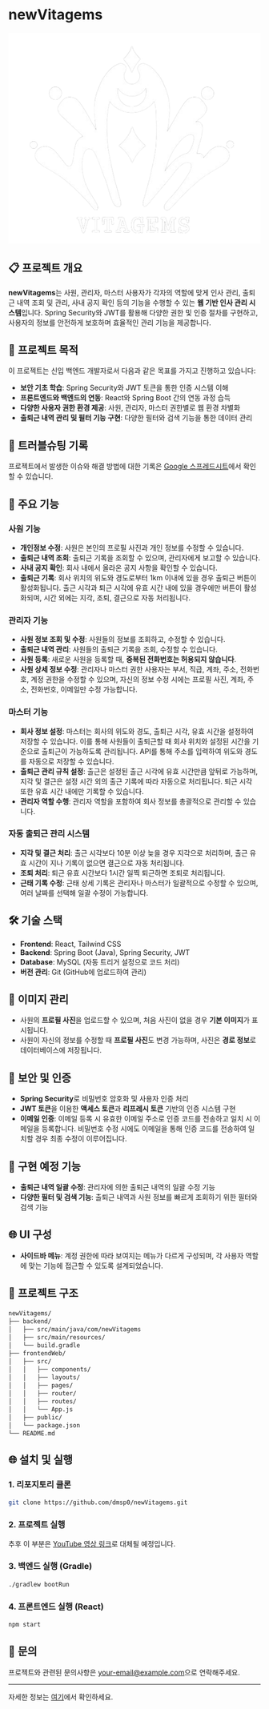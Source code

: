 
# newVitagems

![newVitagems Logo](./assets/logo.png)

## 📋 프로젝트 개요
**newVitagems**는 사원, 관리자, 마스터 사용자가 각자의 역할에 맞게 인사 관리, 출퇴근 내역 조회 및 관리, 사내 공지 확인 등의 기능을 수행할 수 있는 **웹 기반 인사 관리 시스템**입니다. Spring Security와 JWT를 활용해 다양한 권한 및 인증 절차를 구현하고, 사용자의 정보를 안전하게 보호하며 효율적인 관리 기능을 제공합니다.

## 🎯 프로젝트 목적
이 프로젝트는 신입 백엔드 개발자로서 다음과 같은 목표를 가지고 진행하고 있습니다:
- **보안 기초 학습**: Spring Security와 JWT 토큰을 통한 인증 시스템 이해
- **프론트엔드와 백엔드의 연동**: React와 Spring Boot 간의 연동 과정 습득
- **다양한 사용자 권한 환경 제공**: 사원, 관리자, 마스터 권한별로 웹 환경 차별화
- **출퇴근 내역 관리 및 필터 기능 구현**: 다양한 필터와 검색 기능을 통한 데이터 관리

## 📂 트러블슈팅 기록
프로젝트에서 발생한 이슈와 해결 방법에 대한 기록은 [Google 스프레드시트](https://docs.google.com/spreadsheets/d/1Nb_97M9YcioahJCFHYWSwp1VcfJ30NfwhNBgBto9qi0/edit?usp=sharin)에서 확인할 수 있습니다.

## 🚀 주요 기능
### 사원 기능
- **개인정보 수정**: 사원은 본인의 프로필 사진과 개인 정보를 수정할 수 있습니다.
- **출퇴근 내역 조회**: 출퇴근 기록을 조회할 수 있으며, 관리자에게 보고할 수 있습니다.
- **사내 공지 확인**: 회사 내에서 올라온 공지 사항을 확인할 수 있습니다.
- **출퇴근 기록**: 회사 위치의 위도와 경도로부터 1km 이내에 있을 경우 출퇴근 버튼이 활성화됩니다. 출근 시각과 퇴근 시각에 유효 시간 내에 있을 경우에만 버튼이 활성화되며, 시간 외에는 지각, 조퇴, 결근으로 자동 처리됩니다.

### 관리자 기능
- **사원 정보 조회 및 수정**: 사원들의 정보를 조회하고, 수정할 수 있습니다.
- **출퇴근 내역 관리**: 사원들의 출퇴근 기록을 조회, 수정할 수 있습니다.
- **사원 등록**: 새로운 사원을 등록할 때, **중복된 전화번호는 허용되지 않습니다**.
- **사원 상세 정보 수정**: 관리자나 마스터 권한 사용자는 부서, 직급, 계좌, 주소, 전화번호, 계정 권한을 수정할 수 있으며, 자신의 정보 수정 시에는 프로필 사진, 계좌, 주소, 전화번호, 이메일만 수정 가능합니다.

### 마스터 기능
- **회사 정보 설정**: 마스터는 회사의 위도와 경도, 출퇴근 시각, 유효 시간을 설정하여 저장할 수 있습니다. 이를 통해 사원들이 출퇴근할 때 회사 위치와 설정된 시간을 기준으로 출퇴근이 가능하도록 관리됩니다. API를 통해 주소를 입력하여 위도와 경도를 자동으로 저장할 수 있습니다.
- **출퇴근 관리 규칙 설정**: 출근은 설정된 출근 시각에 유효 시간만큼 앞뒤로 가능하며, 지각 및 결근은 설정 시간 외의 출근 기록에 따라 자동으로 처리됩니다. 퇴근 시각 또한 유효 시간 내에만 기록할 수 있습니다.
- **관리자 역할 수행**: 관리자 역할을 포함하여 회사 정보를 총괄적으로 관리할 수 있습니다.

### 자동 출퇴근 관리 시스템
- **지각 및 결근 처리**: 출근 시각보다 10분 이상 늦을 경우 지각으로 처리하며, 출근 유효 시간이 지나 기록이 없으면 결근으로 자동 처리됩니다.
- **조퇴 처리**: 퇴근 유효 시간보다 1시간 일찍 퇴근하면 조퇴로 처리됩니다.
- **근태 기록 수정**: 근태 상세 기록은 관리자나 마스터가 일괄적으로 수정할 수 있으며, 여러 날짜를 선택해 일괄 수정이 가능합니다.

## 🛠️ 기술 스택
- **Frontend**: React, Tailwind CSS
- **Backend**: Spring Boot (Java), Spring Security, JWT
- **Database**: MySQL (자동 트리거 설정으로 코드 처리)
- **버전 관리**: Git (GitHub에 업로드하여 관리)

## 💾 이미지 관리
- 사원의 **프로필 사진**을 업로드할 수 있으며, 처음 사진이 없을 경우 **기본 이미지**가 표시됩니다.
- 사원이 자신의 정보를 수정할 때 **프로필 사진**도 변경 가능하며, 사진은 **경로 정보**로 데이터베이스에 저장됩니다.

## 🔐 보안 및 인증
- **Spring Security**로 비밀번호 암호화 및 사용자 인증 처리
- **JWT 토큰**을 이용한 **액세스 토큰**과 **리프레시 토큰** 기반의 인증 시스템 구현
- **이메일 인증**: 이메일 등록 시 유효한 이메일 주소로 인증 코드를 전송하고 일치 시 이메일을 등록합니다. 비밀번호 수정 시에도 이메일을 통해 인증 코드를 전송하여 일치할 경우 최종 수정이 이루어집니다.

## 📅 구현 예정 기능
- **출퇴근 내역 일괄 수정**: 관리자에 의한 출퇴근 내역의 일괄 수정 기능
- **다양한 필터 및 검색 기능**: 출퇴근 내역과 사원 정보를 빠르게 조회하기 위한 필터와 검색 기능

## 🌐 UI 구성
- **사이드바 메뉴**: 계정 권한에 따라 보여지는 메뉴가 다르게 구성되며, 각 사용자 역할에 맞는 기능에 접근할 수 있도록 설계되었습니다.

## 📂 프로젝트 구조
```
newVitagems/
├── backend/
│   ├── src/main/java/com/newVitagems
│   ├── src/main/resources/
│   └── build.gradle
├── frontendWeb/
│   ├── src/
│   │   ├── components/
│   │   ├── layouts/
│   │   ├── pages/
│   │   ├── router/
│   │   ├── routes/
│   │   └── App.js
│   ├── public/
│   └── package.json
└── README.md
```

## 🌐 설치 및 실행

### 1. 리포지토리 클론
```bash
git clone https://github.com/dmsp0/newVitagems.git
```

### 2. 프로젝트 실행
추후 이 부분은 [YouTube 영상 링크](#)로 대체될 예정입니다.

### 3. 백엔드 실행 (Gradle)
```bash
./gradlew bootRun
```

### 4. 프론트엔드 실행 (React)
```bash
npm start
```

## 📧 문의
프로젝트와 관련된 문의사항은 [your-email@example.com](mailto:your-email@example.com)으로 연락해주세요.

---

자세한 정보는 [여기](https://gptonline.ai/ko/)에서 확인하세요.